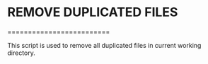 # REMOVE DUPLICATED FILES
=========================

This script is used to remove all duplicated files in current working directory.

